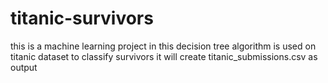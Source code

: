 # titanic-survivors

this is a machine learning project
in this decision tree algorithm is used on titanic dataset to classify survivors
it will create titanic_submissions.csv as output
